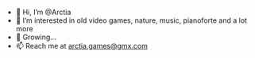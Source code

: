 - 👋 Hi, I’m @Arctia
- 👀 I’m interested in old video games, nature, music, pianoforte and a lot more
- 🌱 Growing...
- 📫 Reach me at arctia.games@gmx.com

